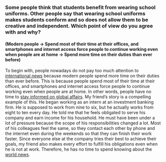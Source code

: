 ### Some people think that students benefit from wearing school uniforms. Other people say that wearing school uniforms makes students conform and so does not allow them to be creative and independent. Which point of view do you agree with and why?

#### (Modern people -> Spend most of their time at their offices, and smartphones and internet access force people to continue working even when people are at home -> Spend more time on their duties than ever before)

To begin with, people nowadays do not pay too much attention to <ins>international news</ins> because modern people spend more time on their duties than ever before. This is because people spend most of their time at their offices, and smartphones and internet access force people to continue working even when people are at home. In other words, people have no time to <ins>stay informed on global affairs</ins>. My friend’s story is a compelling example of this. He began working as an intern at an investment banking firm. He is supposed to work from nine to six, but he actually works from eight to ten every day. He told me that he feels obligated to serve his company and earn income for his household. He must have been under a lot of pressure because the scope of his responsibilities changed a lot. Most of his colleagues feel the same, so they contact each other by phone and the internet even during the weekends so that they can finish their work faster. Since everyone else at the company tries their best to achieve their goals, my friend also makes every effort to fulfill his obligations even when he is not at work. Therefore, he has no time to spend knowing about the <ins>world news</ins>.

